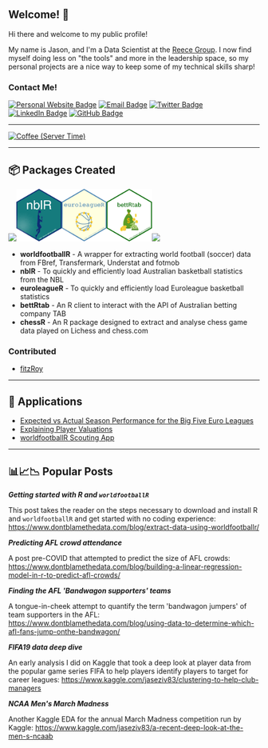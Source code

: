 ## Welcome! 👋

Hi there and welcome to my public profile!

My name is Jason, and I'm a Data Scientist at the [Reece Group](https://group.reece.com/au). I now find myself doing less on "the tools" and more in the leadership space, so my personal projects are a nice way to keep some of my technical skills sharp!

### Contact Me!

[![Personal Website Badge](https://img.shields.io/badge/dontblamethedata.com-019FD9?style=flat&logo=web&logoColor=white)](https://www.dontblamethedata.com/)
[![Email Badge](https://img.shields.io/badge/-Gmail-D14836?style=flat&logo=gmail&logoColor=white)](mailto:jaseziv83@gmail.com)
[![Twitter Badge](https://img.shields.io/badge/Twitter-1DA1F2?style=flat&logo=twitter&logoColor=white)](https://twitter.com/jaseziv)
[![LinkedIn Badge](https://img.shields.io/badge/LinkedIn-0077B5?style=flat&logo=linkedin&logoColor=white)](https://www.linkedin.com/in/jason-zivkovic-4a0a1926/)
[![GitHub Badge](https://img.shields.io/badge/GitHub-100000?style=flat&logo=github&logoColor=white)](https://github.com/eddwebster)

***

<a href="https://www.buymeacoffee.com/jaseziv83A" target="_blank"><img src="https://cdn.buymeacoffee.com/buttons/default-orange.png" alt="Coffee (Server Time)" height="41" width="174"></a>


***

## 📦 Packages Created

<a href='https://jaseziv.github.io/worldfootballR/'><img src='https://github.com/JaseZiv/worldfootballR/raw/main/man/figures/logo.png' width="18%" min-width="100px" /></a></a><a href='https://jaseziv.github.io/nblR/'><img src='https://github.com/JaseZiv/nblR/raw/main/man/figures/logo.png' width="18%" min-width="100px" /></a><a href='https://jaseziv.github.io/euroleagueR/'><img src='https://github.com/JaseZiv/euroleagueR/raw/main/man/figures/logo.png' width="18%" min-width="100px" /></a><a href='https://jaseziv.github.io/bettRtab/'><img src='https://github.com/JaseZiv/bettRtab/raw/main/man/figures/logo.png' width="18%" min-width="100px" /><a href='https://jaseziv.github.io/chessR/'><img src='https://github.com/JaseZiv/chessR/raw/master/man/figures/logo.png' width="18%" min-width="100px" /></a>

* **worldfootballR** - A wrapper for extracting world football (soccer) data from FBref, Transfermark, Understat and fotmob
* **nblR** - To quickly and efficiently load Australian basketball statistics from the NBL
* **euroleagueR** - To quickly and efficiently load Euroleague basketball statistics
* **bettRtab** - An R client to interact with the API of Australian betting company TAB
* **chessR** - An R package designed to extract and analyse chess game data played on Lichess and chess.com


### Contributed

* [fitzRoy](https://github.com/jimmyday12/fitzRoy)

***

## 📱 Applications

* [Expected vs Actual Season Performance for the Big Five Euro Leagues](https://xg-performance-app.herokuapp.com/)
* [Explaining Player Valuations](https://explaining-player-valuations.herokuapp.com/)
* [worldfootballR Scouting App](https://worldfootballr-scout.herokuapp.com/)

***


## 📊📈📉 Popular Posts

***Getting started with R and `worldfootballR`***

This post takes the reader on the steps necessary to download and install R and `worldfootballR` and get started with no coding experience:
https://www.dontblamethedata.com/blog/extract-data-using-worldfootballr/

***Predicting AFL crowd attendance***

A post pre-COVID that attempted to predict the size of AFL crowds:
https://www.dontblamethedata.com/blog/building-a-linear-regression-model-in-r-to-predict-afl-crowds/

***Finding the AFL 'Bandwagon supporters' teams***

A tongue-in-cheek attempt to quantify the term 'bandwagon jumpers' of team supporters in the AFL:
https://www.dontblamethedata.com/blog/using-data-to-determine-which-afl-fans-jump-onthe-bandwagon/

***FIFA19 data deep dive***

An early analysis I did on Kaggle that took a deep look at player data from the popular game series FIFA to help players identify players to target for career leagues:
https://www.kaggle.com/jaseziv83/clustering-to-help-club-managers

***NCAA Men's March Madness***

Another Kaggle EDA for the annual March Madness competition run by Kaggle:
https://www.kaggle.com/jaseziv83/a-recent-deep-look-at-the-men-s-ncaab


<!--
**JaseZiv/JaseZiv** is a ✨ _special_ ✨ repository because its `README.md` (this file) appears on your GitHub profile.

Here are some ideas to get you started:

- 🔭 I’m currently working on ...
- 🌱 I’m currently learning ...
- 👯 I’m looking to collaborate on ...
- 🤔 I’m looking for help with ...
- 💬 Ask me about ...
- 📫 How to reach me: ...
- 😄 Pronouns: ...
- ⚡ Fun fact: ...
-->
